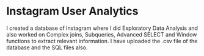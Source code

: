 # Instagram User Analytics
I created a database of Instagram where I did Exploratory Data Analysis and also worked on Complex joins, Subqueries, Advanced SELECT and Window functions to extract relevant information.
I have uploaded the .csv file of the database and the SQL files also.
